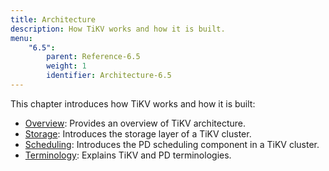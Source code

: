 ```yaml
---
title: Architecture
description: How TiKV works and how it is built.
menu:
    "6.5":
        parent: Reference-6.5
        weight: 1
        identifier: Architecture-6.5
---
```


This chapter introduces how TiKV works and how it is built:

- [Overview](../overview): Provides an overview of TiKV architecture.
- [Storage](../storage): Introduces the storage layer of a TiKV cluster.
- [Scheduling](../scheduling): Introduces the PD scheduling component in a TiKV cluster.
- [Terminology](../terminology): Explains TiKV and PD terminologies.
